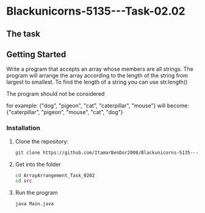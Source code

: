 # Blackunicorns-5135---Task-02.02

## The task

## Getting Started

Write a program that accepts an array whose members are all strings.
The program will arrange the array according to the length of the string from largest to smallest.
To find the length of a string you can use str.length()

The program should not be considered 

for example:
{"dog", "pigeon", "cat", "caterpillar", "mouse"}
will become:
{"caterpillar", "pigeon", "mouse", "cat", "dog"}
   
### Installation

1. Clone the repository:

    ```sh
    git clone https://github.com/ItamarBenDor2008/Blackunicorns-5135---Task-02.02.git
    ```

2. Get into the folder

    ```sh
    cd ArrayArrangement_Task_0202
    cd src
    ```
3. Run the program

    ```sh
    java Main.java
    ```
